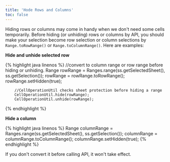 ```yaml
---
title: 'Hode Rows and Columns'
toc: false
---
```



Hiding rows or columns may come in handy when we don't need some cells
temporarily. Before hiding (or unhiding) rows or columns by API, you
should make your selection become row selection or column selections by
`Range.toRowRange()` or `Range.toColumnRange()`. Here are examples:

**Hide and unhide selected row**

{% highlight java linenos %}
        //convert to column range or row range before hiding or unhiding.
        Range rowRange = Ranges.range(ss.getSelectedSheet(), ss.getSelection());
        rowRange = rowRange.toRowRange();
        rowRange.setHidden(true);

        //CellOperationUtil checks sheet protection before hiding a range
        CellOperationUtil.hide(rowRange);
        CellOperationUtil.unhide(rowRange);
{% endhighlight %}

**Hide a column**

{% highlight java linenos %}
Range columnRange = Ranges.range(ss.getSelectedSheet(), ss.getSelection());
columnRange = columnRange.toColumnRange();
columnRange.setHidden(true);
{% endhighlight %}

If you don't convert it before calling API, it won't take effect.
